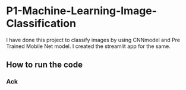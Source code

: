 # P1-Machine-Learning-Image-Classification

I have done this project to classify images by using CNNmodel and Pre Trained Mobile Net model. I created the streamlit app for the same.

## How to run the code

### Ack
